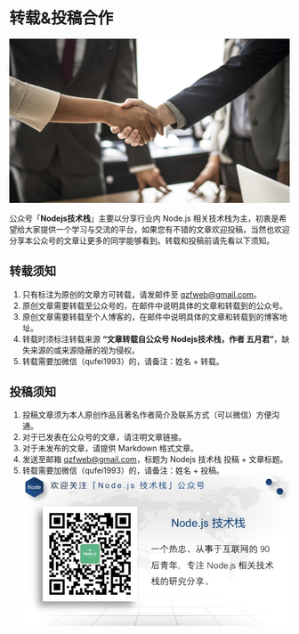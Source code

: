 # 转载&投稿合作

![](./img/agreement.jpg)

公众号「**Nodejs技术栈**」主要以分享行业内 Node.js 相关技术栈为主，初衷是希望给大家提供一个学习与交流的平台，如果您有不错的文章欢迎投稿，当然也欢迎分享本公众号的文章让更多的同学能够看到。转载和投稿前请先看以下须知。

## 转载须知

1. 只有标注为原创的文章方可转载，请发邮件至 qzfweb@gmail.com。
2. 原创文章需要转载至公众号的，在邮件中说明具体的文章和转载到的公众号。
3. 原创文章需要转载至个人博客的，在邮件中说明具体的文章和转载到的博客地址。
4. 转载时须标注转载来源 **“文章转载自公众号 Nodejs技术栈，作者 五月君”**，缺失来源的或来源隐蔽的视为侵权。
5. 转载需要加微信（qufei1993）的，请备注：姓名 + 转载。

## 投稿须知

1. 投稿文章须为本人原创作品且著名作者简介及联系方式（可以微信）方便沟通。
2. 对于已发表在公众号的文章，请注明文章链接。
3. 对于未发布的文章，请提供 Markdown 格式文章。
4. 发送至邮箱 qzfweb@gmail.com，标题为 Nodejs 技术栈 投稿 + 文章标题。
5. 转载需要加微信（qufei1993）的，请备注：姓名 + 投稿。
![](./img/weixin_bottom.jpg)